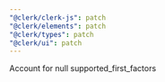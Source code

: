 ```yaml
---
"@clerk/clerk-js": patch
"@clerk/elements": patch
"@clerk/types": patch
"@clerk/ui": patch
---
```


Account for null supported_first_factors

